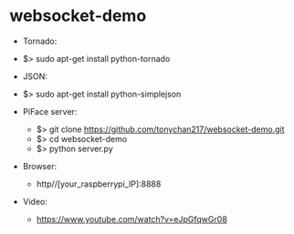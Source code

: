 websocket-demo
==============================

-  Tornado:
  * $> sudo apt-get install python-tornado 
-  JSON:
  * $> sudo apt-get install python-simplejson

- PiFace server:
  * $> git clone https://github.com/tonychan217/websocket-demo.git
  * $> cd websocket-demo
  * $> python server.py

- Browser: 
  * http//[your_raspberrypi_IP]:8888

- Video:
  * https://www.youtube.com/watch?v=eJpGfqwGr08

